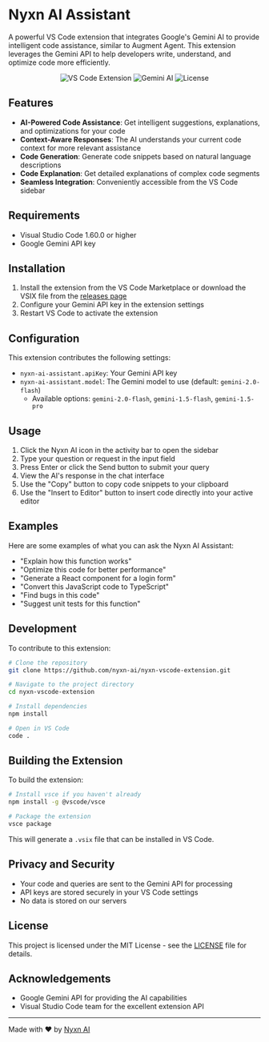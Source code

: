 # Nyxn AI Assistant

A powerful VS Code extension that integrates Google's Gemini AI to provide intelligent code assistance, similar to Augment Agent. This extension leverages the Gemini API to help developers write, understand, and optimize code more efficiently.

<p align="center">
  <img src="https://img.shields.io/badge/VS%20Code-Extension-blue" alt="VS Code Extension">
  <img src="https://img.shields.io/badge/Gemini-AI-green" alt="Gemini AI">
  <img src="https://img.shields.io/badge/License-MIT-yellow" alt="License">
</p>

## Features

- **AI-Powered Code Assistance**: Get intelligent suggestions, explanations, and optimizations for your code
- **Context-Aware Responses**: The AI understands your current code context for more relevant assistance
- **Code Generation**: Generate code snippets based on natural language descriptions
- **Code Explanation**: Get detailed explanations of complex code segments
- **Seamless Integration**: Conveniently accessible from the VS Code sidebar

## Requirements

- Visual Studio Code 1.60.0 or higher
- Google Gemini API key

## Installation

1. Install the extension from the VS Code Marketplace or download the VSIX file from the [releases page](https://github.com/nyxn-ai/nyxn-vscode-extension/releases)
2. Configure your Gemini API key in the extension settings
3. Restart VS Code to activate the extension

## Configuration

This extension contributes the following settings:

- `nyxn-ai-assistant.apiKey`: Your Gemini API key
- `nyxn-ai-assistant.model`: The Gemini model to use (default: `gemini-2.0-flash`)
  - Available options: `gemini-2.0-flash`, `gemini-1.5-flash`, `gemini-1.5-pro`

## Usage

1. Click the Nyxn AI icon in the activity bar to open the sidebar
2. Type your question or request in the input field
3. Press Enter or click the Send button to submit your query
4. View the AI's response in the chat interface
5. Use the "Copy" button to copy code snippets to your clipboard
6. Use the "Insert to Editor" button to insert code directly into your active editor

## Examples

Here are some examples of what you can ask the Nyxn AI Assistant:

- "Explain how this function works"
- "Optimize this code for better performance"
- "Generate a React component for a login form"
- "Convert this JavaScript code to TypeScript"
- "Find bugs in this code"
- "Suggest unit tests for this function"

## Development

To contribute to this extension:

```bash
# Clone the repository
git clone https://github.com/nyxn-ai/nyxn-vscode-extension.git

# Navigate to the project directory
cd nyxn-vscode-extension

# Install dependencies
npm install

# Open in VS Code
code .
```

## Building the Extension

To build the extension:

```bash
# Install vsce if you haven't already
npm install -g @vscode/vsce

# Package the extension
vsce package
```

This will generate a `.vsix` file that can be installed in VS Code.

## Privacy and Security

- Your code and queries are sent to the Gemini API for processing
- API keys are stored securely in your VS Code settings
- No data is stored on our servers

## License

This project is licensed under the MIT License - see the [LICENSE](LICENSE) file for details.

## Acknowledgements

- Google Gemini API for providing the AI capabilities
- Visual Studio Code team for the excellent extension API

---

Made with ❤️ by [Nyxn AI](https://github.com/nyxn-ai)
